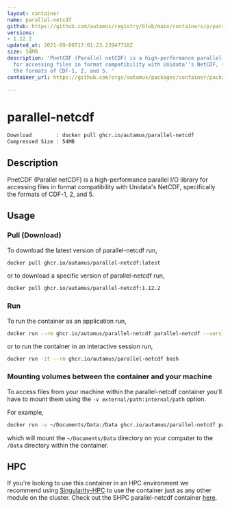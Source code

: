 ```yaml
---
layout: container
name: parallel-netcdf
github: https://github.com/autamus/registry/blob/main/containers/p/parallel-netcdf/spack.yaml
versions:
- 1.12.2
updated_at: 2021-09-08T17:01:23.23947718Z
size: 54MB
description: 'PnetCDF (Parallel netCDF) is a high-performance parallel I/O library
  for accessing files in format compatibility with Unidata''s NetCDF, specifically
  the formats of CDF-1, 2, and 5. '
container_url: https://github.com/orgs/autamus/packages/container/package/parallel-netcdf

---
```

# parallel-netcdf
```bash 
Download        : docker pull ghcr.io/autamus/parallel-netcdf
Compressed Size : 54MB
```

## Description
PnetCDF (Parallel netCDF) is a high-performance parallel I/O library for accessing files in format compatibility with Unidata's NetCDF, specifically the formats of CDF-1, 2, and 5. 

## Usage
### Pull (Download)
To download the latest version of parallel-netcdf run,

```bash
docker pull ghcr.io/autamus/parallel-netcdf:latest
```

or to download a specific version of parallel-netcdf run,

```bash
docker pull ghcr.io/autamus/parallel-netcdf:1.12.2
```
### Run
To run the container as an application run,
```bash
docker run --rm ghcr.io/autamus/parallel-netcdf parallel-netcdf --version
```

or to run the container in an interactive session run,
```bash
docker run -it --rm ghcr.io/autamus/parallel-netcdf bash
```

### Mounting volumes between the container and your machine
To access files from your machine within the parallel-netcdf container you'll have to mount them using the `-v external/path:internal/path` option.

For example,
```bash
docker run -v ~/Documents/Data:/Data ghcr.io/autamus/parallel-netcdf parallel-netcdf /Data/myData.csv
```
which will mount the `~/Documents/Data` directory on your computer to the `/Data` directory within the container.

## HPC
If you're looking to use this container in an HPC environment we recommend using [Singularity-HPC](https://singularity-hpc.readthedocs.io) to use the container just as any other module on the cluster. Check out the SHPC parallel-netcdf container [here](https://singularityhub.github.io/singularity-hpc/r/ghcr.io-autamus-parallel-netcdf/).